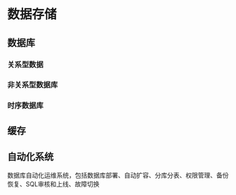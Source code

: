 # 数据存储

## 数据库

### 关系型数据

### 非关系型数据库

### 时序数据库

## 缓存

## 自动化系统

数据库自动化运维系统，包括数据库部署、自动扩容、分库分表、权限管理、备份恢复、SQL审核和上线、故障切换